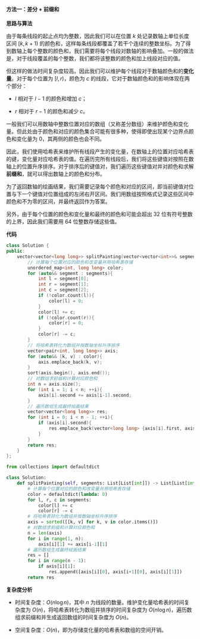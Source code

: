 #### 方法一：差分 + 前缀和

**思路与算法**

由于每条线段的起止点均为整数，因此我们可以在位置 $k$ 处记录数轴上单位长度区间 $[k, k + 1)$ 的颜色和，这样每条线段都覆盖了若干个连续的整数坐标。为了得到数轴上每个整数的颜色和，我们需要将每个线段对数轴的影响叠加。一般的做法是，对于线段覆盖的每个整数，我们都将该整数的颜色和加上线段对应的值。

但这样的做法时间复杂度较高。因此我们可以维护每个线段对于数轴颜色和的**变化量**。对于每个位置为 $[l, r)$，颜色为 $c$ 的线段，它对于数轴颜色和的影响体现在两个部分：

- $l$ 相对于 $l - 1$ 的颜色和增加 $c$；

- $r$ 相对于 $r - 1$ 的颜色和减少 $c$。

一般我们可以用数轴中整数位置对应的数组（又称差分数组）来维护颜色和变化量。但此处由于颜色和对应的颜色集合可能有很多种，使得即使出现某个边界点颜色和变化量为 $0$，其两侧的颜色也会不同。

因此，我们使用哈希表来维护所有线段产生的变化量，在数轴上的位置对应哈希表的键，变化量对应哈希表的值。在遍历完所有线段后，我们将这些键值对按照在数轴上的位置升序排序。对于排序后的键值对，我们遍历这些键值对并对颜色和求解**前缀和**，就可以得出数轴上的颜色和分布。

为了返回数轴的绘画结果，我们需要记录每个颜色和对应的区间，即当前键值对位置与下一个键值对位置组成的左闭右开区间。我们用数组按照格式记录这些区间中颜色和不为零的区间，并最终返回作为答案。

另外，由于每个位置的颜色和变化量和最终的颜色和可能会超出 $32$ 位有符号整数的上界，因此我们需要用 $64$ 位整数存储这些值。

**代码**

```C++ [sol1-C++]
class Solution {
public:
    vector<vector<long long>> splitPainting(vector<vector<int>>& segments) {
        // 计算每个位置对应的颜色和改变量并用哈希表存储
        unordered_map<int, long long> color;
        for (auto&& segment : segments){
            int l = segment[0];
            int r = segment[1];
            int c = segment[2];
            if (!color.count(l)){
                color[l] = 0;
            }
            color[l] += c;
            if (!color.count(r)){
                color[r] = 0;
            }
            color[r] -= c;
        }
        // 将哈希表转化为数组并按数轴坐标升序排序
        vector<pair<int, long long>> axis;
        for (auto&& [k, v] : color){
            axis.emplace_back(k, v);
        }
        sort(axis.begin(), axis.end());
        // 对数组求前缀和计算对应颜色和
        int n = axis.size();
        for (int i = 1; i < n; ++i){
            axis[i].second += axis[i-1].second;
        }
        // 遍历数组生成最终绘画结果
        vector<vector<long long>> res;
        for (int i = 0; i < n - 1; ++i){
            if (axis[i].second){
                res.emplace_back(vector<long long> {axis[i].first, axis[i+1].first, axis[i].second});
            }
        }
        return res;
    }
};
```

```Python [sol1-Python3]
from collections import defaultdict

class Solution:
    def splitPainting(self, segments: List[List[int]]) -> List[List[int]]:
        # 计算每个位置对应的颜色和改变量并用哈希表存储
        color = defaultdict(lambda: 0)
        for l, r, c in segments:
            color[l] += c
            color[r] -= c
        # 将哈希表转化为数组并按数轴坐标升序排序
        axis = sorted([[k, v] for k, v in color.items()])
        # 对数组求前缀和计算对应颜色和
        n = len(axis)
        for i in range(1, n):
            axis[i][1] += axis[i-1][1]
        # 遍历数组生成最终绘画结果
        res = []
        for i in range(n - 1):
            if axis[i][1]:
                res.append([axis[i][0], axis[i+1][0], axis[i][1]])
        return res
```

**复杂度分析**

- 时间复杂度：$O(n\log n)$，其中 $n$ 为线段的数量。维护变化量哈希表的时间复杂度为 $O(n)$，将哈希表转化为数组并排序的时间复杂度为 $O(n\log n)$，遍历数组求前缀和并生成返回数组的时间复杂度为 $O(n)$。

- 空间复杂度：$O(n)$，即为存储变化量的哈希表和数组的空间开销。